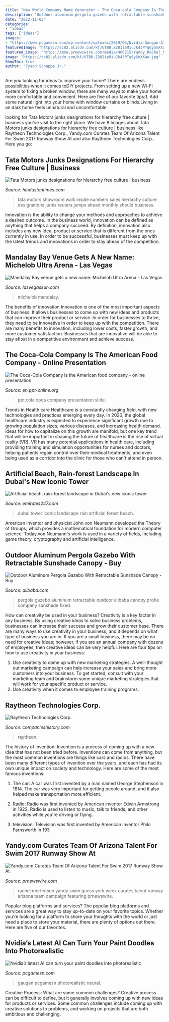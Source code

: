 ```yaml
---
title: "New World Company Name Generator - The Coca-cola Company Is The American Food Company"
description: "Outdoor aluminum pergola gazebo with retractable sunshade canopy"
date: "2022-11-03"
categories:
- "ideas"
tags: ["ideas"]
images:
- "https://www.pcgamesn.com/wp-content/uploads/2019/03/Nvidia-Gaugan-AI.jpg"
featuredImage: "https://sc02.alicdn.com/kf/UTB8.Z3UIiaMiuJk43PTq6ySmXXao.jpg"
featured_image: "https://mma.prnewswire.com/media/466215/Yandy_Rachel_Mortenson___photo.jpg"
image: "https://sc02.alicdn.com/kf/UTB8.Z3UIiaMiuJk43PTq6ySmXXao.jpg"
ShowToc: true
author: "Tyson Schuppe Jr."
---
```



Are you looking for ideas to improve your home? There are endless possibilities when it comes toDIY projects. From setting up a new Wi-Fi system to fixing a broken window, there are many ways to make your home more comfortable and convenient. Here are five of our favorite tips:1. Add some natural light into your home with window curtains or blinds.Living in an dark home feels unnatural and uncomfortable.

	

		
looking for Tata Motors junks designations for hierarchy free culture | business you've visit to the right place. We have 8 Images about Tata Motors junks designations for hierarchy free culture | business like Raytheon Technologies Corp., Yandy.com Curates Team Of Arizona Talent For Swim 2017 Runway Show At and also Raytheon Technologies Corp.. Here you go:
		
    
## Tata Motors Junks Designations For Hierarchy Free Culture | Business

<img loading=lazy src="http://www.hindustantimes.com/rf/image_size_960x540/HT/p2/2017/06/09/Pictures/outskirts-walk-inside-agartala-tata-motors-showroom_7e375720-4d15-11e7-88f6-6a3facb665a5.jpg" onerror="this.onerror=null;this.src='https://tse4.mm.bing.net/th?id=OIP.ZY7Bm8ANZQmPNckGzAvvjwHaEV&amp;pid=15.1';" alt="Tata Motors junks designations for hierarchy free culture | business">

_Source: hindustantimes.com_

>tata motors showroom walk inside numbers sales hierarchy culture designations junks reuters jumps ahead monthly should business. 

	

Innovation is the ability to change your methods and approaches to achieve a desired outcome. In the business world, innovation can be defined as anything that helps a company succeed. By definition, innovation also includes any new idea, product or service that is different from the ones currently in use. In order to be successful, businesses must keep up with the latest trends and innovations in order to stay ahead of the competition.

    
## Mandalay Bay Venue Gets A New Name: Michelob Ultra Arena - Las Vegas

<img loading=lazy src="https://media.lasvegassun.com/media/img/photos/2019/08/09/0809_LVNB_AcesSky08_t600.JPG?42b0fb247f69dabe2ae440581a34634cbc5420f3" onerror="this.onerror=null;this.src='https://tse4.mm.bing.net/th?id=OIP.vqsBclfjFMAjrbOSUjwetgHaE8&amp;pid=15.1';" alt="Mandalay Bay venue gets a new name: Michelob Ultra Arena - Las Vegas">

_Source: lasvegassun.com_

>michelob mandalay. 

	

The benefits of innovation
Innovation is one of the most important aspects of business. It allows businesses to come up with new ideas and products that can improve their product or service. In order for businesses to thrive, they need to be innovative in order to keep up with the competition. There are many benefits to innovation, including lower costs, faster growth, and more customer satisfaction. Businesses that are innovative will be able to stay afloat in a competitive environment and achieve success.

    
## The Coca-Cola Company Is The American Food Company - Online Presentation

<img loading=lazy src="https://cf.ppt-online.org/files/slide/i/IAi9NnY7u4p1SL0Wfm6bBoTkeaZsFUqCRMjc2X/slide-0.jpg" onerror="this.onerror=null;this.src='https://tse2.mm.bing.net/th?id=OIP.cVhxGOK9WnZVcblkNt4b4gHaFj&amp;pid=15.1';" alt="The Coca-Cola Company is the American food company - online presentation">

_Source: en.ppt-online.org_

>ppt cola coca company presentation slide. 

	

Trends in Health care
Healthcare is a constantly changing field, with new technologies and practices emerging every day.  In 2020, the global healthcare industry is expected to experience significant growth due to growing population sizes, various diseases, and increasing health demand. Ideas for how to capitalize on this growth are manifold, but one key trend that will be important in shaping the future of healthcare is the rise of virtual reality (VR). VR has many potential applications in health care, including providing training and simulation opportunities for nurses and doctors, helping patients regain control over their medical treatments, and even being used as a corridor into the clinic for those who can't attend in person.

    
## Artificial Beach, Rain-forest Landscape In Dubai&#039;s New Iconic Tower

<img loading=lazy src="https://media.emirates247.com/images/2015/09/rosemont5.jpg" onerror="this.onerror=null;this.src='https://tse3.mm.bing.net/th?id=OIP.CU0vgCJqTZdpbUJAEFZHTAHaJ4&amp;pid=15.1';" alt="Artificial beach, rain-forest landscape in Dubai&#039;s new iconic tower">

_Source: emirates247.com_

>dubai tower iconic landscape rain artificial forest beach. 

	

American inventor and physicist John von Neumann developed the Theory of Groups, which provides a mathematical foundation for modern computer science. Today,von Neumann's work is used in a variety of fields, including game theory, cryptography and artificial intelligence.

    
## Outdoor Aluminum Pergola Gazebo With Retractable Sunshade Canopy - Buy

<img loading=lazy src="https://sc02.alicdn.com/kf/UTB8.Z3UIiaMiuJk43PTq6ySmXXao.jpg" onerror="this.onerror=null;this.src='https://tse1.mm.bing.net/th?id=OIP.21hPl6VVwWJzUd1SOCAPAwHaDw&amp;pid=15.1';" alt="Outdoor Aluminum Pergola Gazebo With Retractable Sunshade Canopy - Buy">

_Source: alibaba.com_

>pergola gazebo aluminum retractable outdoor alibaba canopy profie company sunshade fixed. 

	

How can creativity be used in your business?
Creativity is a key factor in any business. By using creative ideas to solve business problems, businesses can increase their success and grow their customer base. There are many ways to use creativity in your business, and it depends on what type of business you are in. If you are a small business, there may be no need for creative ideas; however, if you are an annual company with dozens of employees, then creative ideas can be very helpful. Here are four tips on how to use creativity in your business: 
1) Use creativity to come up with new marketing strategies. A well-thought out marketing campaign can help increase your sales and bring more customers into your business. To get started, consult with your marketing team and brainstorm some unique marketing strategies that will work for your specific product or service. 
2) Use creativity when it comes to employee training programs.

    
## Raytheon Technologies Corp.

<img loading=lazy src="https://www.companieshistory.com/wp-content/uploads/2020/05/Raytheon-Technologies-Corp-logo.jpg" onerror="this.onerror=null;this.src='https://tse1.mm.bing.net/th?id=OIP.Yv77ct_3Va0cDsyT8_q0CQHaEK&amp;pid=15.1';" alt="Raytheon Technologies Corp.">

_Source: companieshistory.com_

>raytheon. 

	

The history of invention:
Invention is a process of coming up with a new idea that has not been tried before. Inventions can come from anything, but the most common inventions are things like cars and radios. There have been many different types of invention over the years, and each has had its own unique impact on society and technology. Here are some of the most famous inventions:
1) The car: A car was first invented by a man named George Stephenson in 1814. The car was very important for getting people around, and it also helped make transportation more efficient.

2) Radio: Radio was first invented by American inventor Edwin Armstrong in 1922. Radio is used to listen to music, talk to friends, and other activities while you're driving or flying.

3) television: Television was first invented by American inventor Philo Farnsworth in 193
    
## Yandy.com Curates Team Of Arizona Talent For Swim 2017 Runway Show At

<img loading=lazy src="https://mma.prnewswire.com/media/466215/Yandy_Rachel_Mortenson___photo.jpg" onerror="this.onerror=null;this.src='https://tse3.mm.bing.net/th?id=OIP.69TOwgNhH_koFiw-2GYghAAAAA&amp;pid=15.1';" alt="Yandy.com Curates Team Of Arizona Talent For Swim 2017 Runway Show At">

_Source: prnewswire.com_

>rachel mortenson yandy swim guess york week curates talent runway arizona team campaign featuring prnewswire. 

	

Popular blog platforms and services?
The popular blog platforms and services are a great way to stay up-to-date on your favorite topics. Whether you're looking for a platform to share your thoughts with the world or just need a place to store your material, there are plenty of options out there. Here are five of our favorites.

    
## Nvidia’s Latest AI Can Turn Your Paint Doodles Into Photorealistic

<img loading=lazy src="https://www.pcgamesn.com/wp-content/uploads/2019/03/Nvidia-Gaugan-AI.jpg" onerror="this.onerror=null;this.src='https://tse1.mm.bing.net/th?id=OIP.SQVCaEEeZ6MY_2qsy6hWvwHaEK&amp;pid=15.1';" alt="Nvidia’s latest AI can turn your paint doodles into photorealistic">

_Source: pcgamesn.com_

>gaugan pcgamesn photorealistic neural. 

	

Creative Process: What are some common challenges?
Creative process can be difficult to define, but it generally involves coming up with new ideas for products or services. Some common challenges include coming up with creative solutions to problems, and working on projects that are both ambitious and challenging.

